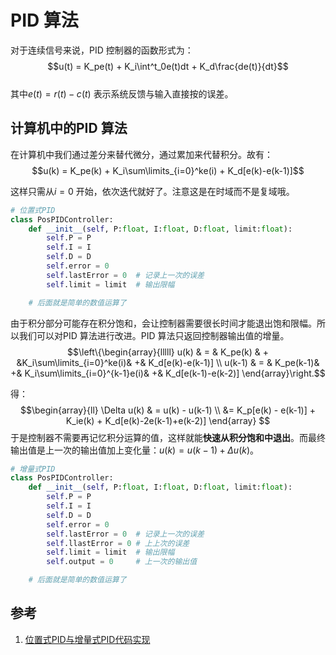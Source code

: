 # PID 算法  

对于连续信号来说，PID 控制器的函数形式为：  
$$u(t) = K_pe(t) + K_i\int^t_0e(t)dt + K_d\frac{de(t)}{dt}$$  
其中$e(t) = r(t) - c(t)$ 表示系统反馈与输入直接按的误差。  

## 计算机中的PID 算法  
在计算机中我们通过差分来替代微分，通过累加来代替积分。故有：  
$$u(k) = K_pe(k) + K_i\sum\limits_{i=0}^ke(i) + K_d[e(k)-e(k-1)]$$  

这样只需从$i=0$ 开始，依次迭代就好了。注意这是在时域而不是复域哦。  

```python
# 位置式PID  
class PosPIDController:  
    def __init__(self, P:float, I:float, D:float, limit:float):
        self.P = P
        self.I = I
        self.D = D
        self.error = 0
        self.lastError = 0  # 记录上一次的误差
        self.limit = limit  # 输出限幅

    # 后面就是简单的数值运算了
```  

由于积分部分可能存在积分饱和，会让控制器需要很长时间才能退出饱和限幅。所以我们可以对PID 算法进行改进。PID 算法只返回控制器输出值的增量。  
$$\left\{\begin{array}{lllll}
    u(k) & = & K_pe(k) & + &K_i\sum\limits_{i=0}^ke(i)& +& K_d[e(k)-e(k-1)] \\
    u(k-1) & = & K_pe(k-1)& +& K_i\sum\limits_{i=0}^{k-1}e(i)& +& K_d[e(k-1)-e(k-2)] 
\end{array}\right.$$

得：
$$\begin{array}{ll}
    \Delta u(k) & =  u(k) - u(k-1) \\
    &= K_p[e(k) - e(k-1)] + K_ie(k) + K_d[e(k)-2e(k-1)+e(k-2)]
\end{array}
$$
于是控制器不需要再记忆积分运算的值，这样就能**快速从积分饱和中退出**。而最终输出值是上一次的输出值加上变化量：$u(k) = u(k-1) + \Delta u(k)$。  

```python
# 增量式PID  
class PosPIDController:  
    def __init__(self, P:float, I:float, D:float, limit:float):
        self.P = P
        self.I = I
        self.D = D
        self.error = 0
        self.lastError = 0  # 记录上一次的误差
        self.llastError = 0 # 上上次的误差
        self.limit = limit  # 输出限幅
        self.output = 0     # 上一次的输出值

    # 后面就是简单的数值运算了
```  

## 参考  
1. [位置式PID与增量式PID代码实现](https://blog.csdn.net/qq_43571752/article/details/120895749)